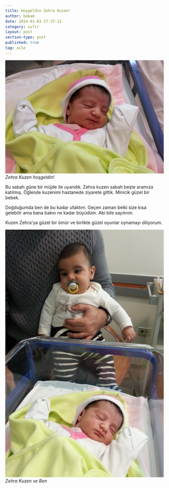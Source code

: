 ```yaml
---
title: Hoşgeldin Zehra Kuzen!
author: babam
date: 2014-01-03 17:37:12
category: sıfır
layout: post
section-type: post
published: true
tag: aile
---
```


![Zehra Kuzen hoşgeldin!](/img/posts/zehra.jpg)
*Zehra Kuzen hoşgeldin!*

Bu sabah güne bir müjde ile uyandık. Zehra kuzen sabah beşte aramıza katılmış. Öğlende kuzenimi hastanede ziyarete gittik. Minicik güzel bir bebek.

Doğduğumda ben de bu kadar ufaktım. Geçen zaman belki size kısa gelebilir ama bana bakın ne kadar büyüdüm. Abi bile sayılırım.

Kuzen Zehra'ya güzel bir ömür ve birlikte güzel oyunlar oynamayı diliyorum.

![Zehra Kuzen ve Ben](/img/posts/zehra-murat.jpg)
*Zehra Kuzen ve Ben*
